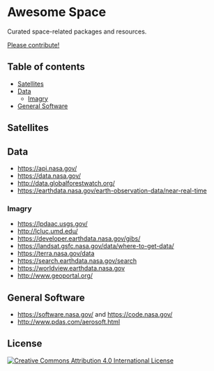 # Awesome Space

Curated space-related packages and resources.

[Please contribute!](CONTRIBUTING.md)

## Table of contents

* [Satellites](#satellites)
* [Data](#data)
  * [Imagry](#imagry)
* [General Software](#general-software)

## Satellites

## Data

* https://api.nasa.gov/
* https://data.nasa.gov/
* http://data.globalforestwatch.org/
* https://earthdata.nasa.gov/earth-observation-data/near-real-time

### Imagry

* https://lpdaac.usgs.gov/
* http://lcluc.umd.edu/
* https://developer.earthdata.nasa.gov/gibs/
* https://landsat.gsfc.nasa.gov/data/where-to-get-data/
* https://terra.nasa.gov/data
* https://search.earthdata.nasa.gov/search
* https://worldview.earthdata.nasa.gov
* http://www.geoportal.org/


## General Software

* https://software.nasa.gov/ and https://code.nasa.gov/
* http://www.pdas.com/aerosoft.html

## License

[![Creative Commons Attribution 4.0 International License](https://i.creativecommons.org/l/by/4.0/80x15.png)](http://creativecommons.org/licenses/by/4.0/)
